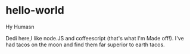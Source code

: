 # hello-world

Hy Humasn


Dedi here,I like node.JS and coffeescript (that's what I'm Made off!).
I've had tacos on the moon and find them far superior to earth tacos.  
